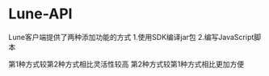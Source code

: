 # Lune-API
Lune客户端提供了两种添加功能的方式
1.使用SDK编译jar包
2.编写JavaScript脚本

第1种方式较第2种方式相比灵活性较高
第2种方式较第1种方式相比更加方便
